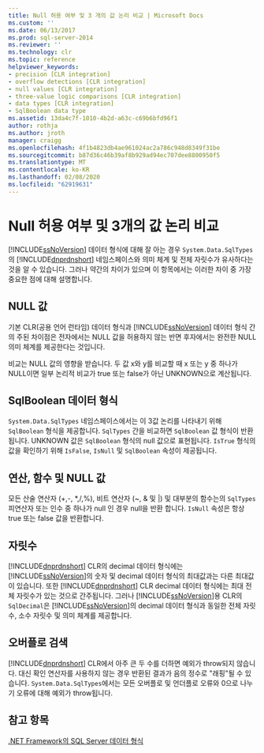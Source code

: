 ```yaml
---
title: Null 허용 여부 및 3 개의 값 논리 비교 | Microsoft Docs
ms.custom: ''
ms.date: 06/13/2017
ms.prod: sql-server-2014
ms.reviewer: ''
ms.technology: clr
ms.topic: reference
helpviewer_keywords:
- precision [CLR integration]
- overflow detections [CLR integration]
- null values [CLR integration]
- three-value logic comparisons [CLR integration]
- data types [CLR integration]
- SqlBoolean data type
ms.assetid: 13da4c7f-1010-4b2d-a63c-c69b6bfd96f1
author: rothja
ms.author: jroth
manager: craigg
ms.openlocfilehash: 4f1b4823db4ae961024ac2a786c948d8349f31be
ms.sourcegitcommit: b87d36c46b39af8b929ad94ec707dee8800950f5
ms.translationtype: MT
ms.contentlocale: ko-KR
ms.lasthandoff: 02/08/2020
ms.locfileid: "62919631"
---
```

# <a name="nullability-and-three-value-logic-comparisons"></a>Null 허용 여부 및 3개의 값 논리 비교
  
  [!INCLUDE[ssNoVersion](../../includes/ssnoversion-md.md)] 데이터 형식에 대해 잘 아는 경우 `System.Data.SqlTypes`의 [!INCLUDE[dnprdnshort](../../includes/dnprdnshort-md.md)] 네임스페이스와 의미 체계 및 전체 자릿수가 유사하다는 것을 알 수 있습니다. 그러나 약간의 차이가 있으며 이 항목에서는 이러한 차이 중 가장 중요한 점에 대해 설명합니다.  
  
## <a name="null-values"></a>NULL 값  
 기본 CLR(공용 언어 런타임) 데이터 형식과 [!INCLUDE[ssNoVersion](../../includes/ssnoversion-md.md)] 데이터 형식 간의 주된 차이점은 전자에서는 NULL 값을 허용하지 않는 반면 후자에서는 완전한 NULL 의미 체계를 제공한다는 것입니다.  
  
 비교는 NULL 값의 영향을 받습니다. 두 값 x와 y를 비교할 때 x 또는 y 중 하나가 NULL이면 일부 논리적 비교가 true 또는 false가 아닌 UNKNOWN으로 계산됩니다.  
  
## <a name="sqlboolean-data-type"></a>SqlBoolean 데이터 형식  
 
  `System.Data.SqlTypes` 네임스페이스에서는 이 3값 논리를 나타내기 위해 `SqlBoolean` 형식을 제공합니다. 
  `SqlTypes` 간을 비교하면 `SqlBoolean` 값 형식이 반환됩니다. UNKNOWN 값은 `SqlBoolean` 형식의 null 값으로 표현됩니다. 
  `IsTrue` 형식의 값을 확인하기 위해 `IsFalse`, `IsNull` 및 `SqlBoolean` 속성이 제공됩니다.  
  
## <a name="operations-functions-and-null-values"></a>연산, 함수 및 NULL 값  
 모든 산술 연산자 (+,-, \*,/,%), 비트 연산자 (~, & 및 |) 및 대부분의 함수는의 `SqlTypes` 피연산자 또는 인수 중 하나가 null 인 경우 null을 반환 합니다. 
  `IsNull` 속성은 항상 true 또는 false 값을 반환합니다.  
  
## <a name="precision"></a>자릿수  
 
  [!INCLUDE[dnprdnshort](../../includes/dnprdnshort-md.md)] CLR의 decimal 데이터 형식에는 [!INCLUDE[ssNoVersion](../../includes/ssnoversion-md.md)]의 숫자 및 decimal 데이터 형식의 최대값과는 다른 최대값이 있습니다. 또한 [!INCLUDE[dnprdnshort](../../includes/dnprdnshort-md.md)] CLR decimal 데이터 형식에는 최대 전체 자릿수가 있는 것으로 간주됩니다. 그러나 [!INCLUDE[ssNoVersion](../../includes/ssnoversion-md.md)]용 CLR의 `SqlDecimal`은 [!INCLUDE[ssNoVersion](../../includes/ssnoversion-md.md)]의 decimal 데이터 형식과 동일한 전체 자릿수, 소수 자릿수 및 의미 체계를 제공합니다.  
  
## <a name="overflow-detection"></a>오버플로 검색  
 
  [!INCLUDE[dnprdnshort](../../includes/dnprdnshort-md.md)] CLR에서 아주 큰 두 수를 더하면 예외가 throw되지 않습니다. 대신 확인 연산자를 사용하지 않는 경우 반환된 결과가 음의 정수로 "래핑"될 수 있습니다. 
  `System.Data.SqlTypes`에서는 모든 오버플로 및 언더플로 오류와 0으로 나누기 오류에 대해 예외가 throw됩니다.  
  
## <a name="see-also"></a>참고 항목  
 [.NET Framework의 SQL Server 데이터 형식](sql-server-data-types-in-the-net-framework.md)  
  
  
